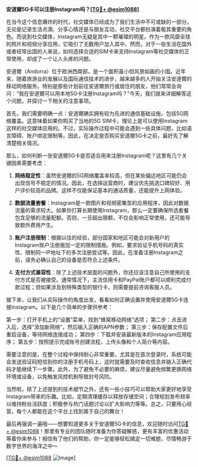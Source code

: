 **安道爾5G卡可以注册Instagram吗？[[TG💪+ @esim1088](https://t.me/s/esim1088)]**

在当今这个信息爆炸的时代，社交媒体已经成为了我们生活中不可或缺的一部分。无论是记录生活点滴、分享心情还是与朋友互动，社交平台都扮演着极其重要的角色。而说到社交媒体，Instagram无疑是其中一颗璀璨的明星。作为一款风靡全球的照片和视频分享应用，它吸引了无数用户加入其中。然而，对于一些生活在国外或者经常出国的人来说，如何选择合适的SIM卡来支持Instagram等社交媒体的正常使用，却成了一个让人头疼的问题。

安道爾（Andorra）位于欧洲西南部，是一个面积虽小但风景如画的小国。近年来，随着旅游业的发展以及国际通信技术的进步，越来越多的人开始关注安道爾的移动网络服务。特别是那些计划前往安道爾旅行或居住的朋友，他们常常会询问：“我在安道爾可以用本地5G卡注册Instagram吗？”今天，我们就来详细解答这个问题，并探讨一下相关的注意事项。

首先，我们需要明确一点：安道爾确实拥有较为先进的通信基础设施，包括5G网络覆盖。这意味着如果你购买了当地的5G SIM卡，理论上是可以使用Instagram这样的社交媒体应用的。不过，实际操作过程中可能会遇到一些具体问题，比如语言障碍、账户绑定限制等。因此，在决定是否购买安道爾5G卡之前，最好先了解清楚相关情况。

那么，如何判断一张安道爾5G卡是否适合用来注册Instagram呢？这里有几个关键因素需要考虑：

1. **网络稳定性**：虽然安道爾的5G网络覆盖率较高，但在某些偏远地区可能仍会出现信号不稳定的情况。因此，在选择运营商时，建议优先挑选口碑较好、用户评价较高的品牌。这样不仅能保证基本的通话质量，还能提升上网体验。
   
2. **数据流量套餐**：Instagram是一款图片和视频密集型的应用程序，因此对数据流量的需求较大。如果你打算长期使用Instagram，那么一定要确保所选套餐包含足够的流量配额。否则，一旦超出限额，不仅会影响正常使用，还可能导致额外费用产生。

3. **账户注册限制**：根据以往的经验，部分国家和地区可能会对新用户的Instagram账户注册施加一定的限制措施。例如，要求验证手机号码的真实性、限制同一IP地址下的多次注册尝试等。因此，在准备注册Instagram之前，请务必确认自己的设备是否符合上述条件。

4. **支付方式兼容性**：除了上述技术层面的问题外，你还应该注意自己所使用的支付方式是否被接受。通常情况下，主流信用卡和PayPal账户都可以顺利完成付款过程；但如果涉及到特殊类型的银行卡，则需要提前咨询客服人员。

接下来，让我们从实际操作的角度出发，看看如何正确设置并使用安道爾5G卡连接Instagram。以下是几个简单的步骤供参考：

第一步：打开手机上的“设置”菜单，找到“蜂窝移动网络”选项；
第二步：点击进入后，选择“添加新网络”，然后输入正确的APN参数；
第三步：保存配置文件后重启设备，等待网络连接成功；
第四步：下载并安装最新版本的Instagram应用程序；
第五步：按照提示完成账号创建流程，上传头像和个人简介等内容。

需要注意的是，在整个过程中保持耐心非常重要。尤其是在首次登录时，系统可能会发送验证码短信到你的注册手机号码上，这时就需要及时查收信息并输入正确代码才能继续下一步骤。此外，为了避免不必要的麻烦，建议尽量避免频繁更换网络环境或设备，以免触发风控机制导致封号风险。

当然啦，除了上述提到的技术细节之外，还有一些小技巧可以帮助大家更好地享受Instagram带来的乐趣。比如，定期清理缓存以释放存储空间；合理规划发布频率以维持粉丝活跃度；积极参与热门话题讨论以扩大影响力等等。总之，只要用心经营，每个人都能在这个平台上找到属于自己的舞台！

最后再强调一遍哦——想要知道更多关于安道爾5G卡的信息，欢迎随时访问[TG💪+ @esim1088](https://t.me/s/esim1088)！那里有专业的团队随时准备为你答疑解惑，更有丰富的优惠活动等着你来参与！相信有了他们的帮助，你一定能够轻松搞定一切难题，尽情畅游于数字世界的海洋之中～

[[TG💪+ @esim1088](https://t.me/s/esim1088) ![Image](https://i.postimg.cc/4NQfJmqS/Snipaste-2025-05-13-00-14-12.png)]
